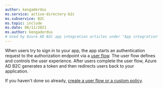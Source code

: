 ```yaml
---
author: kengaderdus
ms.service: active-directory-b2c
ms.subservice: B2C
ms.topic: include
ms.date: 06/11/2021
ms.author: kengaderdus
# Used by Azure AD B2C app integration articles under "App integration".
---
```

When users try to sign in to your app, the app starts an authentication request to the authorization endpoint via a [user flow](../articles/active-directory-b2c/user-flow-overview.md). The user flow defines and controls the user experience. After users complete the user flow, Azure AD B2C generates a token and then redirects users back to your application.

If you haven't done so already, [create a user flow or a custom policy](../articles/active-directory-b2c/add-sign-up-and-sign-in-policy.md).
